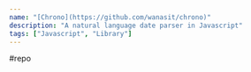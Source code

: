 ```yaml
---
name: "[Chrono](https://github.com/wanasit/chrono)"
description: "A natural language date parser in Javascript"
tags: ["Javascript", "Library"]
---
```

#repo